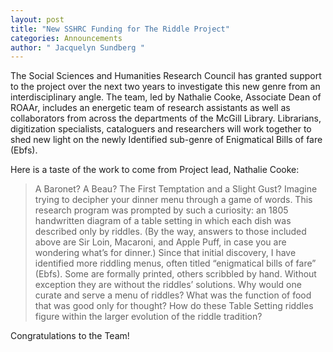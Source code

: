 ```yaml
---
layout: post
title: "New SSHRC Funding for The Riddle Project"
categories: Announcements
author: " Jacquelyn Sundberg "
---
```


The Social Sciences and Humanities Research Council has granted support to the project over the next two years to investigate this new genre from an interdisciplinary angle. The team, led by Nathalie Cooke, Associate Dean of ROAAr, includes an energetic team of research assistants as well as collaborators from across the departments of the McGill Library. Librarians, digitization specialists, cataloguers and researchers will work together to shed new light on the newly Identified sub-genre of Enigmatical Bills of fare (Ebfs).

Here is a taste of the work to come from Project lead, Nathalie Cooke:

> A Baronet? A Beau? The First Temptation and a Slight Gust?
> Imagine trying to decipher your dinner menu through a game of words. This research program was prompted by such a curiosity: an 1805 handwritten diagram of a table setting in which each dish was described only by riddles. (By the way, answers to those included above are Sir Loin, Macaroni, and Apple Puff, in case you are wondering what’s for dinner.) Since that initial discovery, I have identified more riddling menus, often titled “enigmatical bills of fare” (Ebfs). Some are formally printed, others scribbled by hand. Without exception they are without the riddles’ solutions. Why would one curate and serve a menu of riddles? What was the function of food that was good only for thought? How do these Table Setting riddles figure within the larger evolution of the riddle tradition?

 

Congratulations to the Team!

